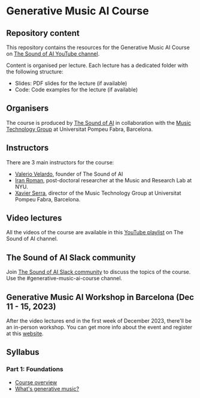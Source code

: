 # Generative Music AI Course

## Repository content
This repository contains the resources for the Generative Music AI Course on 
[The Sound of AI YouTube 
channel](https://www.youtube.com/channel/UCZPFjMe1uRSirmSpznqvJfQ).

Content is organised per lecture. Each lecture has a dedicated folder with the 
following structure:
- Slides: PDF slides for the lecture (if available)
- Code: Code examples for the lecture (if available)

## Organisers
The course is produced by [The Sound of AI](https://thesoundofai.com/) in 
collaboration with the [Music Technology Group](https://www.upf.edu/web/mtg)
at Universitat Pompeu Fabra, 
Barcelona.

## Instructors
There are 3 main instructors for the course:

- [Valerio Velardo](https://thesoundofai.com/), founder of The Sound of AI
- [Iran Roman](https://steinhardt.nyu.edu/people/iran-r-roman), 
  post-doctoral researcher at the Music and Research Lab at NYU.
- [Xavier Serra](https://www.upf.edu/web/xavier-serra), director of the Music Technology Group at Universitat Pompeu Fabra, Barcelona.

## Video lectures
All the videos of the course are available in this [YouTube 
playlist](https://www.youtube.com/playlist?list=PL-wATfeyAMNqAPjwGT3ikEz3gMo23pl-D) on The Sound of AI channel.

## The Sound of AI Slack community
Join [The Sound of AI Slack community](https://valeriovelardo.com/the-sound-of-ai-community/) to discuss the topics of the course. 
Use the 
#generative-music-ai-course channel.

## Generative Music AI Workshop in Barcelona (Dec 11 - 15, 2023)
After the video lectures end in the first week of December 2023, there'll 
be an in-person workshop. 
You can get more info about the event and 
register at this [website](https://www.upf.edu/web/mtg/generative-music-ai-workshop).

## Syllabus

### Part 1: Foundations
- [Course overview](https://www.youtube.com/watch?v=NpJWprrqlFw&list=PL-wATfeyAMNqAPjwGT3ikEz3gMo23pl-D&index=2)
- [What's generative music?](https://www.youtube.com/watch?v=9QNG56fc_l8&list=PL-wATfeyAMNqAPjwGT3ikEz3gMo23pl-D&index=2)